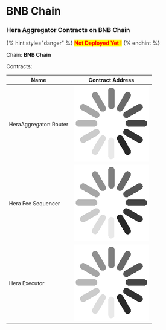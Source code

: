 # BNB Chain

### Hera Aggregator Contracts on BNB Chain <a href="#undefined" id="undefined"></a>

{% hint style="danger" %}
<mark style="color:red;">**Not Deployed Yet !**</mark>
{% endhint %}

Chain: **BNB Chain**

Contracts:

| Name                   | Contract Address                                                                                 |
| ---------------------- | ------------------------------------------------------------------------------------------------ |
| HeraAggregator: Router | <img src="../.gitbook/assets/34338d26023e5515f6cc8969aa027bca_w200.gif" alt="" data-size="line"> |
| Hera Fee Sequencer     | <img src="../.gitbook/assets/34338d26023e5515f6cc8969aa027bca_w200.gif" alt="" data-size="line"> |
| Hera Executor          | <img src="../.gitbook/assets/34338d26023e5515f6cc8969aa027bca_w200.gif" alt="" data-size="line"> |
